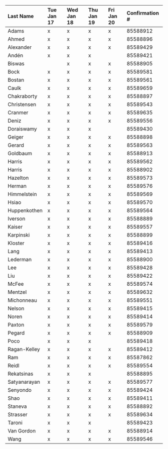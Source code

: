
|	Last Name	|	Tue Jan 17	|	Wed Jan 18	|	Thu Jan 19	|	Fri Jan 20	| Confirmation #	|
|:--- |:--- |:--- |:--- |:--- |:--- |
|	Adams	|	x	|	x	|	x	|	x	|	85588912	|
|	Ahmed	|	x	|	x	|	x	|	x	|	85588896	|
|	Alexander	|	x	|	x	|	x	|	x	|	85589429	|
|	Andén	|	x	|	x	|	x	|		|	85589421	|
|	Biswas	|		|	x	|	x	|	x	|	85588905	|
|	Bock	|	x	|	x	|	x	|	x	|	85589581	|
|	Bostan	|	x	|	x	|	x	|	x	|	85589561	|
|	Caulk	|	x	|	x	|	x	|	x	|	85589659	|
|	Chakraborty	|	x	|	x	|	x	|	x	|	85588897	|
|	Christensen	|	x	|	x	|	x	|	x	|	85589543	|
|	Cranmer	|	x	|	x	|	x	|	x	|	85589635	|
|	Deniz	|	x	|	x	|	x	|	x	|	85589556	|
|	Doraiswamy	|	x	|	x	|	x	|		|	85589430	|
|	Geiger	|	x	|	x	|	x	|	x	|	85588898	|
|	Gerard	|	x	|	x	|	x	|	x	|	85589563	|
|	Goldbaum	|	x	|	x	|	x	|	x	|	85588913	|
|	Harris	|	x	|	x	|	x	|	x	|	85589562	|
|	Harris	|	x	|	x	|	x	|	x	|	85588902	|
|	Hazelton	|	x	|	x	|	x	|	x	|	85589573	|
|	Herman	|	x	|	x	|	x	|	x	|	85589576	|
|	Himmelstein	|	x	|	x	|	x	|	x	|	85589569	|
|	Hsiao	|	x	|	x	|	x	|	x	|	85589570	|
|	Huppenkothen	|	x	|	x	|	x	|	x	|	85589564	|
|	Iverson	|	x	|	x	|	x	|	x	|	85588889	|
|	Kaiser	|	x	|	x	|	x	|	x	|	85589557	|
|	Karpinski	|	x	|	x	|	x	|	x	|	85588899	|
|	Kloster	|	x	|	x	|	x	|	x	|	85589416	|
|	Lang	|	x	|	x	|	x	|	x	|	85589413	|
|	Lederman	|	x	|	x	|	x	|	x	|	85588900	|
|	Lee	|	x	|	x	|	x	|	x	|	85589428	|
|	Liu	|	x	|	x	|	x	|	x	|	85589422	|
|	McFee	|	x	|	x	|	x	|	x	|	85589574	|
|	Mentzel	|	x	|	x	|	x	|	x	|	85589632	|
|	Michonneau	|	x	|	x	|	x	|	x	|	85589551	|
|	Nelson	|	x	|	x	|	x	|	x	|	85589415	|
|	Noren	|	x	|	x	|	x	|	x	|	85589414	|
|	Paxton	|	x	|	x	|	x	|	x	|	85589579	|
|	Pegard	|	x	|	x	|	x	|	x	|	85588909	|
|	Poco	|	x	|	x	|	x	|		|	85589418	|
|	Ragan-Kelley	|	x	|	x	|	x	|	x	|	85589412	|
|	Ram	|	x	|	x	|	x	|	x	|	85587862	|
|	Reidl	|	x	|	x	|	x	|	x	|	85589554	|
|	Rekatsinas	|	x	|	x	|	x	|		|	85588895	|
|	Satyanarayan	|	x	|	x	|	x	|	x	|	85589577	|
|	Senyondo	|	x	|	x	|	x	|	x	|	85589424	|
|	Shao	|	x	|	x	|	x	|	x	|	85589411	|
|	Staneva	|	x	|	x	|	x	|	x	|	85588892	|
|	Strasser	|	x	|	x	|	x	|	x	|	85589634	|
|	Taroni	|	x	|	x	|	x	|		|	85589423	|
|	Van Gordon	|	x	|	x	|	x	|	x	|	85588914	|
|	Wang	|	x	|	x	|	x	|	x	|	85589546	|
